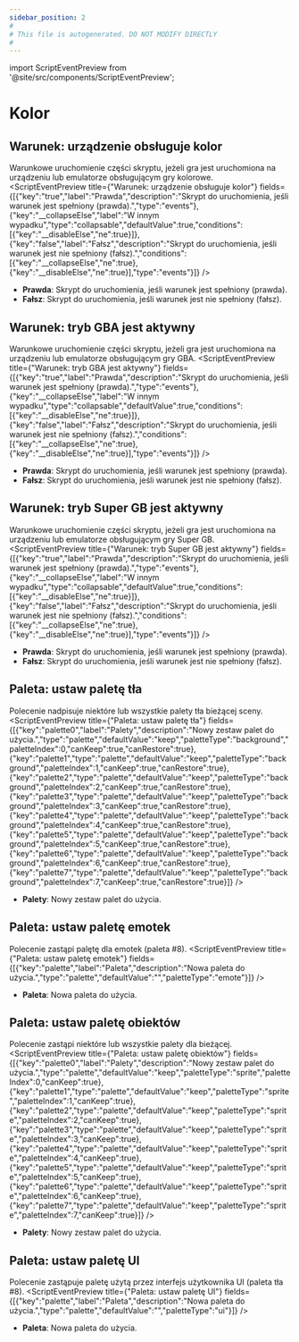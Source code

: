 ```yaml
---
sidebar_position: 2
#
# This file is autogenerated. DO NOT MODIFY DIRECTLY
#
---
```


import ScriptEventPreview from '@site/src/components/ScriptEventPreview';

# Kolor

## Warunek: urządzenie obsługuje kolor
Warunkowe uruchomienie części skryptu, jeżeli gra jest uruchomiona na urządzeniu lub emulatorze obsługującym gry kolorowe.
<ScriptEventPreview title={"Warunek: urządzenie obsługuje kolor"} fields={[{"key":"true","label":"Prawda","description":"Skrypt do uruchomienia, jeśli warunek jest spełniony (prawda).","type":"events"},{"key":"__collapseElse","label":"W innym wypadku","type":"collapsable","defaultValue":true,"conditions":[{"key":"__disableElse","ne":true}]},{"key":"false","label":"Fałsz","description":"Skrypt do uruchomienia, jeśli warunek jest nie spełniony (fałsz).","conditions":[{"key":"__collapseElse","ne":true},{"key":"__disableElse","ne":true}],"type":"events"}]} />

- **Prawda**: Skrypt do uruchomienia, jeśli warunek jest spełniony (prawda).  
- **Fałsz**: Skrypt do uruchomienia, jeśli warunek jest nie spełniony (fałsz).  

## Warunek: tryb GBA jest aktywny
Warunkowe uruchomienie części skryptu, jeżeli gra jest uruchomiona na urządzeniu lub emulatorze obsługującym gry GBA.
<ScriptEventPreview title={"Warunek: tryb GBA jest aktywny"} fields={[{"key":"true","label":"Prawda","description":"Skrypt do uruchomienia, jeśli warunek jest spełniony (prawda).","type":"events"},{"key":"__collapseElse","label":"W innym wypadku","type":"collapsable","defaultValue":true,"conditions":[{"key":"__disableElse","ne":true}]},{"key":"false","label":"Fałsz","description":"Skrypt do uruchomienia, jeśli warunek jest nie spełniony (fałsz).","conditions":[{"key":"__collapseElse","ne":true},{"key":"__disableElse","ne":true}],"type":"events"}]} />

- **Prawda**: Skrypt do uruchomienia, jeśli warunek jest spełniony (prawda).  
- **Fałsz**: Skrypt do uruchomienia, jeśli warunek jest nie spełniony (fałsz).  

## Warunek: tryb Super GB jest aktywny
Warunkowe uruchomienie części skryptu, jeżeli gra jest uruchomiona na urządzeniu lub emulatorze obsługującym gry Super GB.
<ScriptEventPreview title={"Warunek: tryb Super GB jest aktywny"} fields={[{"key":"true","label":"Prawda","description":"Skrypt do uruchomienia, jeśli warunek jest spełniony (prawda).","type":"events"},{"key":"__collapseElse","label":"W innym wypadku","type":"collapsable","defaultValue":true,"conditions":[{"key":"__disableElse","ne":true}]},{"key":"false","label":"Fałsz","description":"Skrypt do uruchomienia, jeśli warunek jest nie spełniony (fałsz).","conditions":[{"key":"__collapseElse","ne":true},{"key":"__disableElse","ne":true}],"type":"events"}]} />

- **Prawda**: Skrypt do uruchomienia, jeśli warunek jest spełniony (prawda).  
- **Fałsz**: Skrypt do uruchomienia, jeśli warunek jest nie spełniony (fałsz).  

## Paleta: ustaw paletę tła
Polecenie nadpisuje niektóre lub wszystkie palety tła bieżącej sceny.
<ScriptEventPreview title={"Paleta: ustaw paletę tła"} fields={[{"key":"palette0","label":"Palety","description":"Nowy zestaw palet do użycia.","type":"palette","defaultValue":"keep","paletteType":"background","paletteIndex":0,"canKeep":true,"canRestore":true},{"key":"palette1","type":"palette","defaultValue":"keep","paletteType":"background","paletteIndex":1,"canKeep":true,"canRestore":true},{"key":"palette2","type":"palette","defaultValue":"keep","paletteType":"background","paletteIndex":2,"canKeep":true,"canRestore":true},{"key":"palette3","type":"palette","defaultValue":"keep","paletteType":"background","paletteIndex":3,"canKeep":true,"canRestore":true},{"key":"palette4","type":"palette","defaultValue":"keep","paletteType":"background","paletteIndex":4,"canKeep":true,"canRestore":true},{"key":"palette5","type":"palette","defaultValue":"keep","paletteType":"background","paletteIndex":5,"canKeep":true,"canRestore":true},{"key":"palette6","type":"palette","defaultValue":"keep","paletteType":"background","paletteIndex":6,"canKeep":true,"canRestore":true},{"key":"palette7","type":"palette","defaultValue":"keep","paletteType":"background","paletteIndex":7,"canKeep":true,"canRestore":true}]} />

- **Palety**: Nowy zestaw palet do użycia.  

## Paleta: ustaw paletę emotek
Polecenie zastąpi palętę dla emotek (paleta #8).
<ScriptEventPreview title={"Paleta: ustaw paletę emotek"} fields={[{"key":"palette","label":"Paleta","description":"Nowa paleta do użycia.","type":"palette","defaultValue":"","paletteType":"emote"}]} />

- **Paleta**: Nowa paleta do użycia.  

## Paleta: ustaw paletę obiektów
Polecenie zastąpi niektóre lub wszystkie palety dla bieżącej.
<ScriptEventPreview title={"Paleta: ustaw paletę obiektów"} fields={[{"key":"palette0","label":"Palety","description":"Nowy zestaw palet do użycia.","type":"palette","defaultValue":"keep","paletteType":"sprite","paletteIndex":0,"canKeep":true},{"key":"palette1","type":"palette","defaultValue":"keep","paletteType":"sprite","paletteIndex":1,"canKeep":true},{"key":"palette2","type":"palette","defaultValue":"keep","paletteType":"sprite","paletteIndex":2,"canKeep":true},{"key":"palette3","type":"palette","defaultValue":"keep","paletteType":"sprite","paletteIndex":3,"canKeep":true},{"key":"palette4","type":"palette","defaultValue":"keep","paletteType":"sprite","paletteIndex":4,"canKeep":true},{"key":"palette5","type":"palette","defaultValue":"keep","paletteType":"sprite","paletteIndex":5,"canKeep":true},{"key":"palette6","type":"palette","defaultValue":"keep","paletteType":"sprite","paletteIndex":6,"canKeep":true},{"key":"palette7","type":"palette","defaultValue":"keep","paletteType":"sprite","paletteIndex":7,"canKeep":true}]} />

- **Palety**: Nowy zestaw palet do użycia.  

## Paleta: ustaw paletę UI
Polecenie zastąpuje paletę użytą przez interfejs użytkownika UI (paleta tła #8).
<ScriptEventPreview title={"Paleta: ustaw paletę UI"} fields={[{"key":"palette","label":"Paleta","description":"Nowa paleta do użycia.","type":"palette","defaultValue":"","paletteType":"ui"}]} />

- **Paleta**: Nowa paleta do użycia.  

